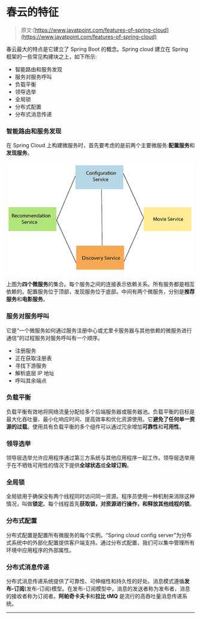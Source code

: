 # 春云的特征

> 原文:[https://www.javatpoint.com/features-of-spring-cloud](https://www.javatpoint.com/features-of-spring-cloud)

春云最大的特点是它建立了 Spring Boot 的概念。Spring cloud 建立在 Spring 框架的一些常见构建块之上，如下所示:

*   智能路由和服务发现
*   服务对服务呼叫
*   负载平衡
*   领导选举
*   全局锁
*   分布式配置
*   分布式消息传递

### 智能路由和服务发现

在 Spring Cloud 上构建微服务时，首先要考虑的是前两个主要微服务:**配置服务**和**发现服务**。

![Features of Spring Cloud](img/fc832bc4f7bd3be2e2d84a0e3536da74.png)

上图为**四个微服务**的集合。每个服务之间的连接表示依赖关系。所有服务都是相互依赖的。配置服务位于顶部，发现服务位于底部。中间有两个微服务，分别是**推荐服务**和**电影服务**。

### 服务对服务呼叫

它是“一个微服务如何通过服务注册中心或尤里卡服务器与其他依赖的微服务进行通信”的过程服务对服务呼叫有一个顺序。

*   注册服务
*   正在获取注册表
*   寻找下游服务
*   解析底层 IP 地址
*   呼叫其余端点

### 负载平衡

负载平衡有效地将网络流量分配给多个后端服务器或服务器池。负载平衡的目标是最大化吞吐量、最小化响应时间、提高效率和优化资源使用。它**避免了任何单一资源的过载**。使用具有负载平衡的多个组件可以通过冗余增加**可靠性**和**可用性**。

### 领导选举

领导层选举允许应用程序通过第三方系统与其他应用程序一起工作。领导层选举用于在不牺牲可用性的情况下提供**全球状态**或**全球订购**。

### 全局锁

全局锁用于确保没有两个线程同时访问同一资源。程序员使用一种机制来消除这种情况，叫做**锁定**。每个线程首先**获取锁，对资源进行操作，**和**释放其他线程的锁**。

### 分布式配置

分布式配置是配置所有微服务的每个实例。“Spring cloud config server”为分布式系统中的外部化配置提供客户端支持。通过分布式配置，我们可以集中管理所有环境中应用程序的外部属性。

### 分布式消息传递

分布式消息传递系统提供了可靠性、可伸缩性和持久性的好处。消息模式遵循**发布-订阅**(发布-订阅)模型。在发布-订阅模型中，消息的发送者称为发布者，消息的接收者称为订阅者。**阿帕奇卡夫卡**和**拉比 tMQ** 是流行的高吞吐量消息传递系统。

* * *